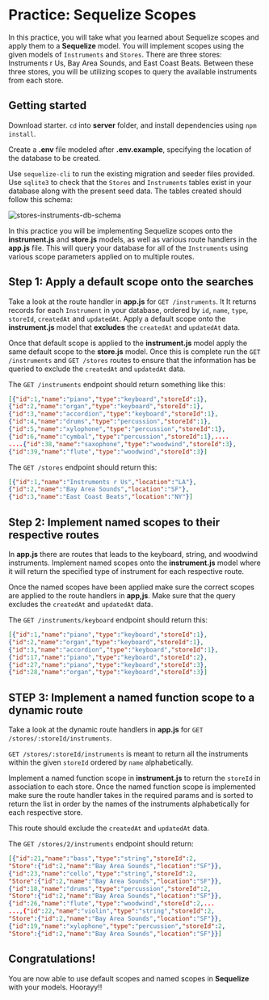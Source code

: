 # Practice: Sequelize Scopes

In this practice, you will take what you learned about Sequelize scopes and
apply them to a **Sequelize** model. You will implement scopes using the given
models of `Instruments` and `Stores`. There are three stores: Instruments r Us,
Bay Area Sounds, and East Coast Beats. Between these three stores, you will be
utilizing scopes to query the available instruments from each store.

## Getting started

Download starter. `cd` into __server__ folder, and install dependencies using
`npm install`.

Create a __.env__ file modeled after __.env.example__, specifying the location
of the database to be created.

Use `sequelize-cli` to run the existing migration and seeder files provided. Use
`sqlite3` to check that the `Stores` and `Instruments` tables exist in your
database along with the present seed data. The tables created should follow
this schema:

![stores-instruments-db-schema]

In this practice you will be implementing Sequelize scopes onto the
__instrument.js__ and __store.js__ models, as well as various route handlers
in the __app.js__ file. This will query your database for all of the
`Instruments` using various scope parameters applied on to multiple routes.

## Step 1: Apply a default scope onto the searches

Take a look at the route handler in __app.js__ for `GET /instruments`. It
It returns records for each `Instrument` in your database, ordered by `id`,
`name`, `type`, `storeId`, `createdAt` and `updatedAt`. Apply a default scope
onto the __instrument.js__ model that **excludes** the `createdAt` and `updatedAt`
data.

Once that default scope is applied to the __instrument.js__ model apply the
same default scope to the __store.js__ model. Once this is complete run the
`GET /instruments` and `GET /stores` routes to ensure that the information has
be queried to exclude the `createdAt` and `updatedAt` data.

The `GET /instruments` endpoint should return something like this:

```json
[{"id":1,"name":"piano","type":"keyboard","storeId":1},
{"id":2,"name":"organ","type":"keyboard","storeId":1},
{"id":3,"name":"accordion","type":"keyboard","storeId":1},
{"id":4,"name":"drums","type":"percussion","storeId":1},
{"id":5,"name":"xylophone","type":"percussion","storeId":1},
{"id":6,"name":"cymbal","type":"percussion","storeId":1},....
....{"id":38,"name":"saxophone","type":"woodwind","storeId":3},
{"id":39,"name":"flute","type":"woodwind","storeId":3}]
```

The `GET /stores` endpoint should return this:

```json
[{"id":1,"name":"Instruments r Us","location":"LA"},
{"id":2,"name":"Bay Area Sounds","location":"SF"},
{"id":3,"name":"East Coast Beats","location":"NY"}]
```

## Step 2: Implement named scopes to their respective routes

In __app.js__ there are routes that leads to the keyboard, string, and
woodwind instruments. Implement named scopes onto the __instrument.js__ model
where it will return the specified type of instrument for each respective route.

Once the named scopes have been applied make sure the correct scopes are applied
to the route handlers in __app,js__. Make sure that the query excludes the
`createdAt` and `updatedAt` data.

The `GET /instruments/keyboard` endpoint should return this:

```json
[{"id":1,"name":"piano","type":"keyboard","storeId":1},
{"id":2,"name":"organ","type":"keyboard","storeId":1},
{"id":3,"name":"accordion","type":"keyboard","storeId":1},
{"id":17,"name":"piano","type":"keyboard","storeId":2},
{"id":27,"name":"piano","type":"keyboard","storeId":3},
{"id":28,"name":"organ","type":"keyboard","storeId":3}]
```

## STEP 3: Implement a named function scope to a dynamic route

Take a look at the dynamic route handlers in __app.js__ for
`GET /stores/:storeId/instruments`.

`GET /stores/:storeId/instruments` is meant to return all the instruments within
the given `storeId` ordered by `name` alphabetically.

Implement a named function scope in __instrument.js__ to return the `storeId`
in association to each store. Once the named function scope is implemented make
sure the route handler takes in the required params and is sorted to return the
list in order by the names of the instruments alphabetically for each respective
store.

This route should exclude the `createdAt` and `updatedAt` data.

The `GET /stores/2/instruments` endpoint should return:

```json
[{"id":21,"name":"bass","type":"string","storeId":2,
"Store":{"id":2,"name":"Bay Area Sounds","location":"SF"}},
{"id":23,"name":"cello","type":"string","storeId":2,
"Store":{"id":2,"name":"Bay Area Sounds","location":"SF"}},
{"id":18,"name":"drums","type":"percussion","storeId":2,
"Store":{"id":2,"name":"Bay Area Sounds","location":"SF"}},
{"id":26,"name":"flute","type":"woodwind","storeId":2,...
...,{"id":22,"name":"violin","type":"string","storeId":2,
"Store":{"id":2,"name":"Bay Area Sounds","location":"SF"}},
{"id":19,"name":"xylophone","type":"percussion","storeId":2,
"Store":{"id":2,"name":"Bay Area Sounds","location":"SF"}}]
```

## Congratulations!

You are now able to use default scopes and named scopes in **Sequelize** with
your models. Hoorayy!!

[stores-instruments-db-schema]: https://appacademy-open-assets.s3.us-west-1.amazonaws.com/Modular-Curriculum/content/week-12/stores-instruments-db-schema.png
